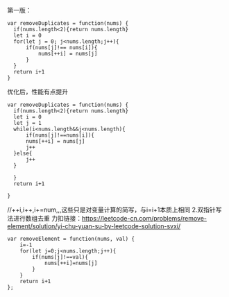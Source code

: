 第一版：
```
var removeDuplicates = function(nums) {
  if(nums.length<2){return nums.length}
  let i = 0
  for(let j = 0; j<nums.length;j++){    
      if(nums[j]!== nums[i]){
          nums[++i] = nums[j]
      }
  }
  return i+1
}
```
优化后，性能有点提升
```
var removeDuplicates = function(nums) {
  if(nums.length<2){return nums.length}
  let i = 0
  let j = 1
  while(i<nums.length&&j<nums.length){
      if(nums[j]!==nums[i]){
      nums[++i] = nums[j]
      j++
  }else{
      j++
  }

  }
  return i+1
  
}
```
//++i,i++,i+=num,,,这些只是对变量计算的简写，与i=i+1本质上相同
2.双指针写法进行数组去重
力扣链接：https://leetcode-cn.com/problems/remove-element/solution/yi-chu-yuan-su-by-leetcode-solution-svxi/
```
var removeElement = function(nums, val) {
    i=-1
    for(let j=0;j<nums.length;j++){
        if(nums[j]!==val){
            nums[++i]=nums[j]
        }
    }
    return i+1
};
```
